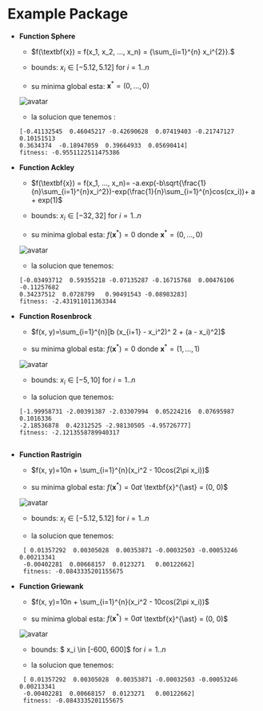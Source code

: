  Example Package
 =====================================




* **Function Sphere**
    - $f(\textbf{x}) = f(x_1, x_2, ..., x_n) = {\sum_{i=1}^{n} x_i^{2}}.$
   
    - bounds: $x_i \in [-5.12, 5.12]$ for $i = 1..n$
   
    - su minima global esta:
    $\textbf{x}^{\ast} = (0, …, 0)$
   
     ![avatar](http://benchmarkfcns.xyz/benchmarkfcns/plots/spherefcn.png)
    
    - la solucion que tenemos :
    ```
    [-0.41132545  0.46045217 -0.42690628  0.07419403 -0.21747127  0.10151513
    0.3634374  -0.18947059  0.39664933  0.05690414] 
    fitness: -0.9551122511475386
    ```
   
 
 * **Function Ackley**
    - $f(\textbf{x}) = f(x_1, ..., x_n)= -a.exp(-b\sqrt{\frac{1}{n}\sum_{i=1}^{n}x_i^2})-exp(\frac{1}{n}\sum_{i=1}^{n}cos(cx_i))+ a + exp(1)$
   
    - bounds: $x_i \in [-32, 32]$ for $i = 1..n$
    
    - su minima global esta: $f(\textbf{x}^{\ast})=0$ donde $\textbf{x}^{\ast} = (0, …, 0)$
    
     ![avatar](http://benchmarkfcns.xyz/benchmarkfcns/plots/ackleyfcn.png)
    
    - la solucion que tenemos:
    ```
   [-0.03493712  0.59355218 -0.07135287 -0.16715768  0.00476106 -0.11257682
    0.34237512  0.0728799   0.90491543 -0.08983283] 
    fitness: -2.431911011363344
    ```
 
* **Function Rosenbrock**
    - $f(x, y)=\sum_{i=1}^{n}[b (x_{i+1} - x_i^2)^ 2 + (a - x_i)^2]$
    
    - su minima global esta: $f(\textbf{x}^{\ast})=0$ donde $\textbf{x}^{\ast} = (1, …, 1)$
    
     ![avatar](http://benchmarkfcns.xyz/benchmarkfcns/plots/rosenbrockfcn.png)
    
    - bounds: $x_i \in [-5, 10]$ for $i = 1..n$
    
    - la solucion que tenemos:
    ```
  [-1.99958731 -2.00391387 -2.03307994  0.05224216  0.07695987  0.1016336
    -2.18536878  0.42312525 -2.98130505 -4.95726777] 
    fitness: -2.1213558789940317
  
  
   ```
  
  
 * **Function Rastrigin**
    - $f(x, y)=10n + \sum_{i=1}^{n}(x_i^2 - 10cos(2\pi x_i))$
    
    - su minima global esta: $f(\textbf{x}^{\ast})=0 at$ \textbf{x}^{\ast} = (0, 0)$
    
    ![avatar](http://benchmarkfcns.xyz/benchmarkfcns/plots/rastriginfcn.png)
    
    - bounds: $x_i \in [-5.12, 5.12]$ for $i = 1..n$
    
    - la solucion que tenemos:
    
   ```
    [ 0.01357292  0.00305028  0.00353871 -0.00032503 -0.00053246  0.00213341
    -0.00402281  0.00668157  0.0123271   0.00122662] 
    fitness: -0.0843335201155675

   ```
   
 * **Function Griewank**
    - $f(x, y)=10n + \sum_{i=1}^{n}(x_i^2 - 10cos(2\pi x_i))$
    
    - su minima global esta: $f(\textbf{x}^{\ast})=0 at$ \textbf{x}^{\ast} = (0, 0)$
    
     ![avatar](http://benchmarkfcns.xyz/benchmarkfcns/plots/griewankfcn.png)
    
    - bounds: $ x_i \in [-600, 600]$ for $i = 1..n$
    
    - la solucion que tenemos:
    
   ```
    [ 0.01357292  0.00305028  0.00353871 -0.00032503 -0.00053246  0.00213341
    -0.00402281  0.00668157  0.0123271   0.00122662] 
    fitness: -0.0843335201155675

   ```
